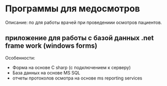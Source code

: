 # Программы для медосмотров

Описание: по для работы врачей при проведениии осмотров пациентов.

## приложение для работы с базой данных .net frame work (windows forms)

Особенности: 
* Форма на основе С sharp (с подключением к серверу)
* База данных на основе MS SQL
* отчеты протоколов осмотра на основе ms reporting services
